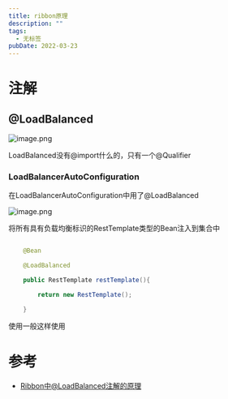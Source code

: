 ```yaml
---
title: ribbon原理
description: ""
tags:
  - 无标签
pubDate: 2022-03-23
---
```



# 注解

## @LoadBalanced

![image.png](https://shyblog.oss-cn-beijing.aliyuncs.com/img//image_1648026993336.png)

LoadBalanced没有@import什么的，只有一个@Qualifier

### LoadBalancerAutoConfiguration

在LoadBalancerAutoConfiguration中用了@LoadBalanced

![image.png](https://shyblog.oss-cn-beijing.aliyuncs.com/img//image_1648027060344.png)

将所有具有负载均衡标识的RestTemplate类型的Bean注入到集合中

```java

    @Bean

    @LoadBalanced

    public RestTemplate restTemplate(){

        return new RestTemplate();

    }

```

使用一般这样使用

# 参考

- [Ribbon中@LoadBalanced注解的原理](https://blog.51cto.com/u_14643435/2866253)
